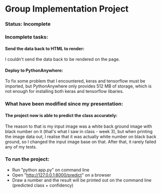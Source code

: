 # Group Implementation Project
### Status: Incomplete
### Incomplete tasks:
#### Send the data back to HTML to render:
I couldn't send the data back to be rendered on the page.
#### Deploy to PythonAnywhere:
To fix some problem that I encountered, keras and tensorflow must be imported, but PythonAnywhere only provides 512 MB of storage, which is not enough for installing both keras and tensorflow libaries. 
### What have been modified since my presentation:
#### The project now is able to predict the class accurately:
The reason to that is my input image was a white back ground image with black number on it (that's what I saw in class - week 3), but when printing the image data out, I realise that it was actually white number on black back ground, so I changed the input image base on that. After that, it rarely failed any of my tests.
### To run the project:
- Run "python app.py" on command line
- Open "http://127.0.0.1:8000/predict" on a browser
- Draw a number and the result will be printed out on the command line (predicted class + confidency)
